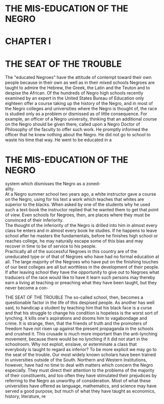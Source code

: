 # THE MIS-EDUCATION OF THE NEGRO
# CHAPTER I
# THE SEAT OF THE TROUBLE
The "educated Negroes" have the attitude of contempt toward their own people because in their own as well as in their mixed schools Negroes are taught to admire the Hebrew, the Greek, the Latin and the Teuton and to despise the African. Of the hundreds of Negro high schools recently examined by an expert in the United States Bureau of Education only eighteen offer a course taking up the history of the Negro, and in most of the Negro colleges and universities where the Negro is thought of, the race is studied only as a problem or dismissed as of little consequence. For example, an officer of a Negro university, thinking that an additional course on the Negro should be given there, called upon a Negro Doctor of Philosophy of the faculty to offer such work. He promptly informed the officer that he knew nothing about the Negro. He did not go to school to waste his time that way. He went to be educated in a

# THE MIS-EDUCATION OF THE NEGRO
system which dismisses the Negro as a zoned-  
ality.  
At a Negro summer school two years ago, a white instructor gave a course on the Negro, using for his text a work which teaches that whites are superior to the blacks. When asked by one of the students why he used such a text-book the instructor replied that he wanted them to get that point of view. Even schools for Negroes, then, are places where they must be convinced of their inferiority.  
The thought of the inferiority of the Negro is drilled into him in almost every class he enters and in almost every book he studies. If he happens to leave school after he masters the fundamentals, before he finishes high school or reaches college, he may naturally escape some of this bias and may recover in time to be of service to his people.  
Practically all of the successful Negroes in this country are of the uneducated type or of that of Negroes who have had no formal education at all. The large majority of the Negroes who have put on the finishing touches of our best colleges are all but worthless in the development of their people. If after leaving school they have the opportunity to give out to Negroes what traducers of the race would like to have it learn such persons may thereby earn a living at teaching or preaching what they have been taught, but they never become a con-

THE SEAT OF THE TROUBLE
The so-called school, then, becomes a questionable factor in the life of this despised people.
As another has well said, to handicap a student by teaching him that his black face is a curse and that his struggle to change his condition is hopeless is the worst sort of lynching. It kills one's aspirations and dooms him to vagabondage and crime. It is strange, then, that the friends of truth and the promoters of freedom have not risen up against the present propaganda in the schools and crushed it. This crusade is much more important than the anti-lynching movement, because there would be no lynching if it did not start in the schoolroom.
Why not exploit, enslave, or exterminate a class that everybody is taught to regard as inferior? To be more explicit we may go to the seat of the trouble. Our most widely known scholars have been trained in universities outside of the South. Northern and Western Institutions, however, have had no time to deal with matters which concern the Negro especially. They must direct their attention to the problems of the majority of their constituents, and too often they have stimulated their prejudices by referring to the Negro as unworthy of consideration. Most of what these universities have offered as language, mathematics, and science may have served a good purpose, but much of what they have taught as economics, history, literature, re